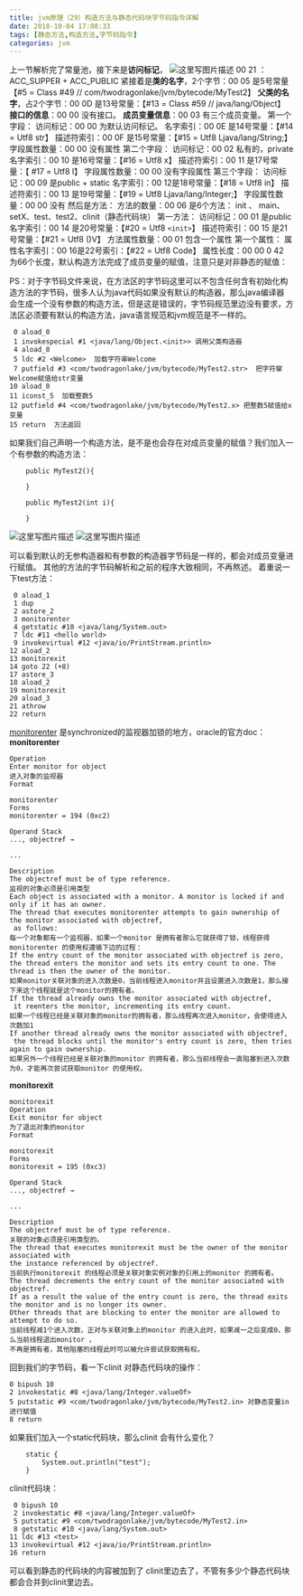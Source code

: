 ```yaml
---
title: jvm原理（29）构造方法与静态代码块字节码指令详解
date: 2018-10-04 17:08:33
tags: [静态方法,构造方法,字节码指令]
categories: jvm
---
```


上一节解析完了常量池，接下来是**访问标记**，
![这里写图片描述](20180804134250848.png)
00 21 ： ACC_SUPPER + ACC_PUBLIC
紧接着是**类的名字**，2个字节：00 05 是5号常量 【#5 = Class              #49            // com/twodragonlake/jvm/bytecode/MyTest2】
**父类的名字**，占2个字节：00 0D 是13号常量：【#13 = Class              #59            // java/lang/Object】
**接口的信息**：00 00 没有接口。
**成员变量信息**：00 03 有三个成员变量。
第一个字段：
访问标记：00 00 为默认访问标记。
名字索引：00 0E 是14号常量：【#14 = Utf8               str】
 描述符索引：00 0F 是15号常量：【#15 = Utf8               Ljava/lang/String;】
 字段属性数量：00 00 没有属性
 第二个字段：
 访问标记：00 02 私有的，private
 名字索引：00 10 是16号常量：【#16 = Utf8               x】
 描述符索引：00 11 是17号常量：【 #17 = Utf8               I】
 字段属性数量：00 00 没有字段属性
 第三个字段：
  访问标记：00 09 是public + static
  名字索引：00 12是18号常量：【#18 = Utf8               in】
  描述符索引：00 13 是19号常量：【#19 = Utf8               Ljava/lang/Integer;】
  字段属性数量：00 00 没有
然后是方法：
方法的数量：00 06 是6个方法：
init 、 main、setX、test、test2、clinit（静态代码块）
第一方法：
访问标记：00 01 是public
名字索引：00 14 是20号常量：【#20 = Utf8               `<init>`】
描述符索引：00 15 是21号常量：【#21 = Utf8               ()V】
方法属性数量：00 01 包含一个属性
第一个属性：
属性名字索引：00 16是22号索引：【#22 = Utf8               Code】
属性长度：00 00  0 42 为66个长度，默认构造方法完成了成员变量的赋值，注意只是对非静态的赋值：

PS：对于字节码文件来说，在方法区的字节码这里可以不包含任何含有初始化构造方法的字节码，很多人认为java代码如果没有默认的构造器，那么java编译器
会生成一个没有参数的构造方法，但是这是错误的，字节码规范里边没有要求，方法区必须要有默认的构造方法，java语言规范和jvm规范是不一样的。

```
 0 aload_0
 1 invokespecial #1 <java/lang/Object.<init>> 调用父类构造器
 4 aload_0
 5 ldc #2 <Welcome>  加载字符串Welcome
 7 putfield #3 <com/twodragonlake/jvm/bytecode/MyTest2.str>  把字符窜Welcome赋值给str变量
10 aload_0
11 iconst_5  加载整数5
12 putfield #4 <com/twodragonlake/jvm/bytecode/MyTest2.x> 把整数5赋值给x变量
15 return  方法返回
```
如果我们自己声明一个构造方法，是不是也会存在对成员变量的赋值？我们加入一个有参数的构造方法：

```
    public MyTest2(){

    }

    public MyTest2(int i){

    }
```
![这里写图片描述](2018082613275196.png)
![这里写图片描述](20180826132829940.png)

可以看到默认的无参构造器和有参数的构造器字节码是一样的，都会对成员变量进行赋值。
其他的方法的字节码解析和之前的程序大致相同，不再熬述。
着重说一下test方法：

```
 0 aload_1
 1 dup
 2 astore_2
 3 monitorenter  
 4 getstatic #10 <java/lang/System.out>
 7 ldc #11 <hello world>
 9 invokevirtual #12 <java/io/PrintStream.println>
12 aload_2
13 monitorexit
14 goto 22 (+8)
17 astore_3
18 aload_2
19 monitorexit
20 aload_3
21 athrow
22 return
```
[monitorenter](https://docs.oracle.com/javase/specs/jvms/se8/html/jvms-6.html#jvms-6.5.monitorenter)  是synchronized的监视器加锁的地方，oracle的官方doc：
**monitorenter**
```
Operation
Enter monitor for object
进入对象的监视器
Format

monitorenter
Forms
monitorenter = 194 (0xc2)

Operand Stack
..., objectref →

...

Description
The objectref must be of type reference.
监视的对象必须是引用类型
Each object is associated with a monitor. A monitor is locked if and only if it has an owner.
The thread that executes monitorenter attempts to gain ownership of the monitor associated with objectref,
 as follows:
每一个对象都有一个监视器，如果一个monitor 是拥有者那么它就获得了锁，线程获得monitorenter 的使用权遵循下边的过程：
If the entry count of the monitor associated with objectref is zero,
the thread enters the monitor and sets its entry count to one. The thread is then the owner of the monitor.
如果monitor关联对象的进入次数是0，当前线程进入monitor并且设置进入次数是1，那么接下来这个线程就是这个monitor的拥有者。
If the thread already owns the monitor associated with objectref,
 it reenters the monitor, incrementing its entry count.
如果一个线程已经是关联对象的monitor的拥有者，那么线程再次进入monitor，会使得进入次数加1
If another thread already owns the monitor associated with objectref,
 the thread blocks until the monitor's entry count is zero, then tries again to gain ownership.
如果另外一个线程已经是关联对象的monitor 的拥有者，那么当前线程会一直阻塞到进入次数为0，才能再次尝试获取monitor 的使用权。
```

**monitorexit**
```
monitorexit
Operation
Exit monitor for object
为了退出对象的monitor
Format

monitorexit
Forms
monitorexit = 195 (0xc3)

Operand Stack
..., objectref →

...

Description
The objectref must be of type reference.
关联的对象必须是引用类型的。
The thread that executes monitorexit must be the owner of the monitor associated with
the instance referenced by objectref.
当前执行monitorexit 的线程必须是关联对象实例对象的引用上的monitor 的拥有者。
The thread decrements the entry count of the monitor associated with objectref.
If as a result the value of the entry count is zero, the thread exits the monitor and is no longer its owner.
Other threads that are blocking to enter the monitor are allowed to attempt to do so.
当前线程减1个进入次数，正对与关联对象上的monitor 的进入此时，如果减一之后变成0，那么当前线程退出monitor ，
不再是拥有者，其他阻塞的线程此时可以被允许尝试获取拥有权。
```

回到我们的字节码，看一下clinit 对静态代码块的操作：

```
0 bipush 10
2 invokestatic #8 <java/lang/Integer.valueOf>
5 putstatic #9 <com/twodragonlake/jvm/bytecode/MyTest2.in> 对静态变量in进行赋值
8 return
```

如果我们加入一个static代码块，那么clinit 会有什么变化？

```
    static {
        System.out.println("test");
    }
```
clinit代码块：

```
 0 bipush 10
 2 invokestatic #8 <java/lang/Integer.valueOf>
 5 putstatic #9 <com/twodragonlake/jvm/bytecode/MyTest2.in>
 8 getstatic #10 <java/lang/System.out>
11 ldc #13 <test>
13 invokevirtual #12 <java/io/PrintStream.println>
16 return
```
可以看到静态的代码块的内容被加到了 clinit里边去了，不管有多少个静态代码块 都会合并到clinit里边去。
